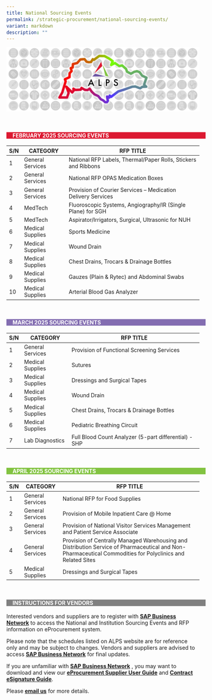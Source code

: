 ```yaml
---
title: National Sourcing Events
permalink: /strategic-procurement/national-sourcing-events/
variant: markdown
description: ""
---
```

![](/images/alps_sourcing_events_national_1920x640_clear.png)



<br>
<div style="background-color: #DC1931; padding-left: 1rem; width: 100%" class="section">
			<h4 style="color: white; font-weight: bold; text-align: left;">FEBRUARY 2025 SOURCING  EVENTS</h4>
</div>



| S/N | CATEGORY | RFP TITLE	|
| -------- | -------- | -------- |
| 1 | General Services | National RFP Labels, Thermal/Paper Rolls, Stickers and Ribbons |
| 2 | General Services | National RFP OPAS Medication Boxes |
| 3 | General Services | Provision of Courier Services – Medication Delivery Services |
| 4 | MedTech | Fluoroscopic Systems, Angiography/IR (Single Plane) for SGH |
| 5 | MedTech | Aspirator/Irrigators, Surgical, Ultrasonic for NUH |
| 6 | Medical Supplies | Sports Medicine |
| 7 | Medical Supplies | Wound Drain |
| 8 | Medical Supplies | Chest Drains, Trocars &amp; Drainage Bottles |
| 9 | Medical Supplies | Gauzes (Plain &amp; Rytec) and Abdominal Swabs |
| 10 | Medical Supplies | Arterial Blood Gas Analyzer |



<br>
<div style="background-color: #836DB1; padding-left: 1rem; width: 100%" class="section">
			<h4 style="color: white; font-weight: bold; text-align: left;">MARCH 2025 SOURCING EVENTS</h4>
</div>



| S/N | CATEGORY | RFP TITLE |
| -------- | -------- | -------- |
| 1 | General Services | Provision of Functional Screening Services |
| 2 | Medical Supplies | Sutures |
| 3 | Medical Supplies | Dressings and Surgical Tapes |
| 4 | Medical Supplies | Wound Drain |
| 5 | Medical Supplies | Chest Drains, Trocars &amp; Drainage Bottles |
| 6 | Medical Supplies | Pediatric Breathing Circuit |
| 7 | Lab Diagnostics | Full Blood Count Analyzer (5-part differential) - SHP |


<br>
<div style="background-color: #82C341; padding-left: 1rem; width: 100%" class="section">
			<h4 style="color: white; font-weight: bold; text-align: left;">APRIL 2025 SOURCING EVENTS</h4>
</div>



| S/N | CATEGORY | RFP TITLE |
| -------- | -------- | -------- |
| 1 | General Services | National RFP for Food Supplies |
| 2 | General Services | Provision of Mobile Inpatient Care @ Home |
| 3 | General Services | Provision of National Visitor Services Management and Patient Service Associate |
| 4 | General Services | Provision of Centrally Managed Warehousing and Distribution Service of Pharmaceutical and Non-Pharmaceutical Commodities for Polyclinics and Related Sites |
| 5 | Medical Supplies | Dressings and Surgical Tapes |



<br>
<div style="background-color: grey; padding-left: 1rem; width: 100%" class="section">
			<h4 style="color: white; font-weight: bold; text-align: left;">INSTRUCTIONS FOR VENDORS</h4>
</div>



Interested vendors and suppliers are to register with **[SAP Business Network](https://supplier.ariba.com/)** to access the National and Institution Sourcing Events and RFP information on eProcurement system.  

Please note that the schedules listed on ALPS website are for reference only and may be subject to changes. Vendors and suppliers are advised to access **[SAP Business Network](https://supplier.ariba.com/)** for final updates.

If you are unfamiliar with **[SAP Business Network](https://supplier.ariba.com/)** , you may want to download and view our **[eProcurement Supplier User Guide](https://for.sg/alps-eprocurement-supplier-user-guide)** and **[Contract eSignature Guide](/files/Sourcing%20Events/contract_esignature_guide_v1_2.pdf)**.

Please **[email us](mailto:alps_operations@alpshealthcare.com.sg)** for more details.